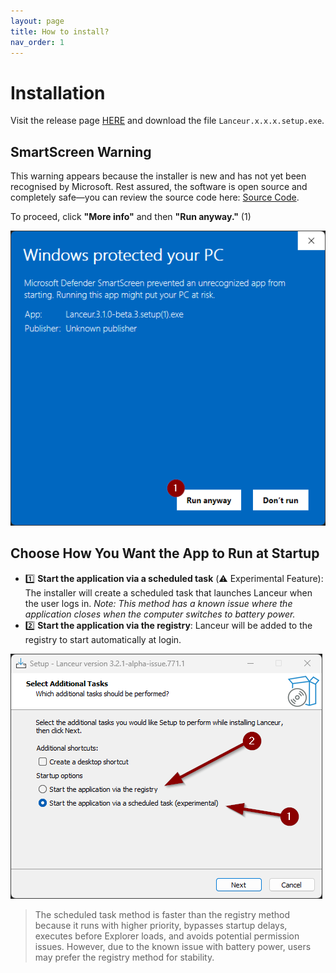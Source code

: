 ```yaml
---
layout: page
title: How to install?
nav_order: 1
---
```


# Installation

Visit the release page [HERE](https://github.com/jibedoubleve/lanceur-bis/releases) and download the file `Lanceur.x.x.x.setup.exe`.

## SmartScreen Warning

This warning appears because the installer is new and has not yet been recognised by Microsoft. Rest assured, the software is open source and completely safe—you can review the source code here: [Source Code](https://github.com/jibedoubleve/lanceur-bis).

To proceed, click **"More info"** and then **"Run anyway."** (1)

![Installation warning](../../assets/images/usermanual/install_warning_2.png)

## Choose How You Want the App to Run at Startup

- 1️⃣ **Start the application via a scheduled task** (⚠️ Experimental Feature): The installer will create a scheduled task that launches Lanceur when the user logs in. *Note: This method has a known issue where the application closes when the computer switches to battery power.*
- 2️⃣ **Start the application via the registry**: Lanceur will be added to the registry to start automatically at login.

![Installation choice](../../assets/images/usermanual/install_choices.png)

> The scheduled task method is faster than the registry method because it runs with higher priority, bypasses startup delays, executes before Explorer loads, and avoids potential permission issues. However, due to the known issue with battery power, users may prefer the registry method for stability.

